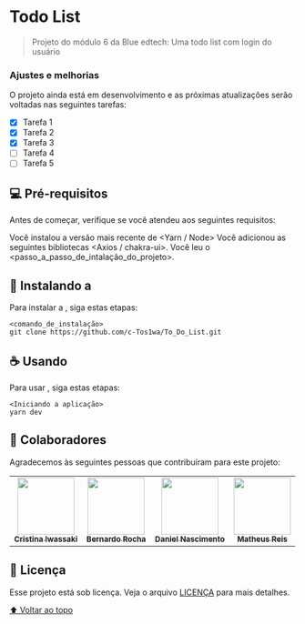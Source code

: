 # Todo List

> Projeto do módulo 6 da Blue edtech: Uma todo list com login do usuário


### Ajustes e melhorias

O projeto ainda está em desenvolvimento e as próximas atualizações serão voltadas nas seguintes tarefas:

- [x] Tarefa 1
- [x] Tarefa 2
- [x] Tarefa 3
- [ ] Tarefa 4
- [ ] Tarefa 5

## 💻 Pré-requisitos

Antes de começar, verifique se você atendeu aos seguintes requisitos:

Você instalou a versão mais recente de <Yarn / Node>
Você adicionou as seguintes bibliotecas <Axios / chakra-ui>.
Você leu o <passo_a_passo_de_intalação_do_projeto>.

## 🚀 Instalando a <Todo List>

Para instalar a <Todo list>, siga estas etapas:

```
<comando_de_instalação>
git clone https://github.com/c-Tos1wa/To_Do_List.git
```

## ☕ Usando <todo list>

Para usar <todo list>, siga estas etapas:

```
<Iniciando a aplicação>
yarn dev
```


## 🤝 Colaboradores

Agradecemos às seguintes pessoas que contribuíram para este projeto:

<table>
  <tr>
    <td align="center">
      <a href="https://github.com/c-Tos1wa">
        <img src="https://avatars.githubusercontent.com/u/81439003?v=4" width="100px;" /><br>
        <sub>
          <b>Cristina Iwassaki</b>
        </sub>
      </a>
    </td>
    <td align="center">
      <a href="https://github.com/bernaRocha">
        <img src="https://avatars.githubusercontent.com/u/71238351?v=4" width="100px;" /><br>
        <sub>
          <b>Bernardo Rocha</b>
        </sub>
      </a>
    </td>
    <td align="center">
      <a href="https://github.com/daniel20max">
        <img src="https://avatars.githubusercontent.com/u/51431192?v=4" width="100px;" /><br>
        <sub>
          <b>Daniel Nascimento</b>
        </sub>
      </a>
    </td>
    <td align="center">
      <a href="https://github.com/mrs-matheus">
        <img src="https://avatars.githubusercontent.com/u/81333540?v=4" width="100px;" /><br>
        <sub>
          <b>Matheus Reis</b>
        </sub>
      </a>
    </td>
  </tr>
</table>

## 📝 Licença

Esse projeto está sob licença. Veja o arquivo [LICENÇA](LICENSE.md) para mais detalhes.

[⬆ Voltar ao topo](#todo-list)<br>